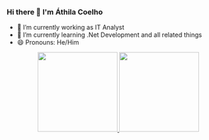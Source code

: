 ### Hi there 👋 I'm Áthila Coelho


- 🔭 I’m currently working as IT Analyst
- 🌱 I’m currently learning .Net Development and all related things
- 😄 Pronouns: He/Him

<div align="center">
  <a href="https://github.com/athilacoelho">
  <img height="180em" src="https://github-readme-stats.vercel.app/api?username=athilacoelho&show_icons=true&theme=dracula&include_all_commits=true&count_private=true"/>
  <img height="180em" src="https://github-readme-stats.vercel.app/api/top-langs/?username=athilacoelho&layout=compact&langs_count=7&theme=dracula"/>
</div>  
  
